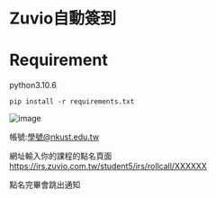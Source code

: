 # Zuvio自動簽到                                      

# Requirement

python3.10.6

`pip install -r requirements.txt`

![image](https://github.com/xcv46/rollcall/assets/80591981/afa08e62-0bbf-4f20-8527-346b68393cee)

帳號:學號@nkust.edu.tw

網址輸入你的課程的點名頁面 https://irs.zuvio.com.tw/student5/irs/rollcall/XXXXXX

點名完畢會跳出通知
